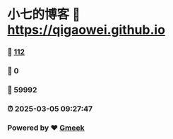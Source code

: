 # 小七的博客 :link: https://qigaowei.github.io 
### :page_facing_up: [112](https://qigaowei.github.io/tag.html) 
### :speech_balloon: 0 
### :hibiscus: 59992 
### :alarm_clock: 2025-03-05 09:27:47 
### Powered by :heart: [Gmeek](https://github.com/Meekdai/Gmeek)
